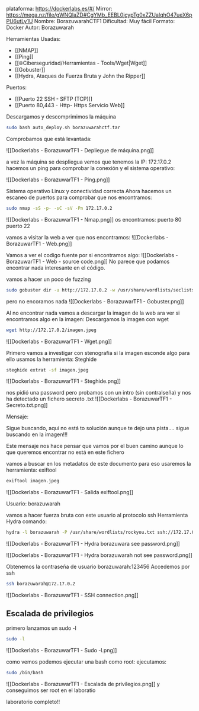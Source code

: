 plataforma: https://dockerlabs.es/#/
Mirror: https://mega.nz/file/gWNQlaZD#CgYMb_EEBL0jcypTg0xZZUaIqhO47ueX6pPU6utLy1U
Nombre: BorazuwarahCTF1
Dificultad: Muy fácil
Formato: Docker
Autor: Borazuwarah

Herramientas Usadas:
- [[NMAP]]
- [[Ping]]
- [[🌐Ciberseguridad/Herramientas - Tools/Wget|Wget]]
- [[Gobuster]]
- [[Hydra, Ataques de Fuerza Bruta y John the Ripper]]

Puertos:
- [[Puerto 22 SSH - SFTP (TCP)]]
- [[Puerto 80,443 - Http- Https Servicio Web]]

Descargamos y descomprimimos la máquina

```sh fold:"Levantamos la maquina en docker"
sudo bash auto_deploy.sh borazuwarahctf.tar 
```

Comprobamos que está levantada:

![[Dockerlabs - BorazuwarTF1 - Depliegue de máquina.png]]

a vez la máquina se despliegua vemos que tenemos la IP: 172.17.0.2
hacemos un ping para comprobar la conexión y el sistema operativo:

![[Dockerlabs - BorazuwarTF1 - Ping.png]]

Sistema operativo Linux y conectividad correcta
Ahora hacemos un escaneo de puertos para comprobar que nos encontramos:

```sh fold:"Nmap"
sudo nmap -sS -p- -sC -sV -Pn 172.17.0.2
```


![[Dockerlabs - BorazuwarTF1 - Nmap.png]]
os encontramos:
puerto 80 
puerto 22

vamos a visitar la web a ver que nos encontramos:
![[Dockerlabs - BorazuwarTF1 - Web.png]]

Vamos a ver el codigo fuente por si encontramos algo:
![[Dockerlabs - BorazuwarTF1 - Web - source code.png]]
No parece que podamos encontrar nada interesante en el código.

vamos a hacer un poco de fuzzing


```sh fold:"Gobuster para buscar contenido web"
sudo gobuster dir -u http://172.17.0.2 -w /usr/share/wordlists/seclists/Discovery/Web-Content/directory-list-2.3-medium.txt 
```



pero no encoramos nada
![[Dockerlabs - BorazuwarTF1 - Gobuster.png]]

Al no encontrar nada vamos a descargar la imagen de la web ara ver si encontramos algo en la imagen:
Descargamos la imagen con wget

```sh fold:"wget para descargar contenido"
wget http://172.17.0.2/imagen.jpeg
```

![[Dockerlabs - BorazuwarTF1 - Wget.png]]

Primero vamos a investigar con stenografia si la imagen esconde algo
para ello usamos la herramienta:
Steghide

```sh fold:"Extraer datos de un fichero"
steghide extrat -sf imagen.jpeg
```



![[Dockerlabs - BorazuwarTF1 - Steghide.png]]


nos pidió una password pero probamos con un intro (sin contralseña) y nos ha detectado un fichero secreto .txt
![[Dockerlabs - BorazuwarTF1 - Secreto.txt.png]]

Mensaje: 

Sigue buscando, aquí no está to solución
aunque te dejo una pista....
sigue buscando en la imagen!!!


Este mensaje nos hace pensar que vamos por el buen camino aunque lo que queremos encontrar no está en este fichero

vamos a  buscar en los metadatos de este documento
para eso usaremos la herramienta: exiftool

```sh fold:"Ver los metadatos de un fichero"
exiftool imagen.jpeg
```

![[Dockerlabs - BorazuwarTF1 - Salida exiftool.png]]

Usuario: borazuwarah

vamos a hacer fuerza bruta con este usuario al protocolo ssh
Herramienta Hydra
comando:

```sh fold:"Hydra para hacer fuerza bruta al protocolo ssh"
hydra -l borazuwarah -P /usr/share/wordlists/rockyou.txt ssh://172.17.0.2
```

![[Dockerlabs - BorazuwarTF1 - Hydra borazuwara see password.png]]

![[Dockerlabs - BorazuwarTF1 - Hydra borazuwarah not see password.png]]

Obtenemos la contraseña de usuario borazuwarah:123456
Accedemos por ssh

```sh fold:"Conexion por ssh"
ssh borazuwarah@172.17.0.2
```

![[Dockerlabs - BorazuwarTF1 - SSH connection.png]]

## Escalada de privilegios
primero lanzamos un sudo -l 
```sh fold:"sudo -l para ver si se puede ejecutar algo como root"
sudo -l
```


![[Dockerlabs - BorazuwarTF1 - Sudo -l.png]]

como vemos podemos ejecutar una bash como root:
ejecutamos:

```sh fold:"Abusando de bash"
sudo /bin/bash
```


![[Dockerlabs - BorazuwarTF1 - Escalada de privilegios.png]]
y conseguimos ser root en el laboratio

laboratorio completo!!



